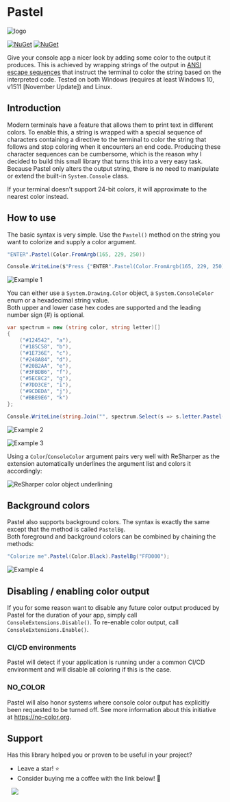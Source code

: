 # Pastel

![logo](https://raw.githubusercontent.com/silkfire/Pastel/master/img/logo.png)

[![NuGet](https://img.shields.io/nuget/dt/Pastel.svg)](https://www.nuget.org/packages/Pastel)
[![NuGet](https://img.shields.io/nuget/v/Pastel.svg)](https://www.nuget.org/packages/Pastel)

Give your console app a nicer look by adding some color to the output it produces. 
This is achieved by wrapping strings of the output in [ANSI escape sequences](https://en.wikipedia.org/wiki/ANSI_escape_code) that instruct the terminal to color the string based on the interpreted code. Tested on both Windows (requires at least Windows 10, v1511 [November Update]) and Linux.

## Introduction

Modern terminals have a feature that allows them to print text in different colors. To enable this, a string is wrapped with a special sequence of characters containing a directive to the terminal to color the string that follows and stop coloring when it encounters an end code. Producing these character sequences can be cumbersome, which is the reason why I decided to build this small library that turns this into a very easy task.  
Because Pastel only alters the output string, there is no need to manipulate or extend the built-in `System.Console` class.

If your terminal doesn't support 24-bit colors, it will approximate to the nearest color instead.


## How to use

The basic syntax is very simple. Use the `Pastel()` method on the string you want to colorize and supply a color argument.

```cs
"ENTER".Pastel(Color.FromArgb(165, 229, 250))

Console.WriteLine($"Press {"ENTER".Pastel(Color.FromArgb(165, 229, 250))} to continue");
```
![Example 1](https://raw.githubusercontent.com/silkfire/Pastel/master/img/example1.png)

You can either use a `System.Drawing.Color` object, a `System.ConsoleColor` enum or a hexadecimal string value.  
Both upper and lower case hex codes are supported and the leading number sign (#) is optional. 


```cs
var spectrum = new (string color, string letter)[]
{
    ("#124542", "a"),
    ("#185C58", "b"),
    ("#1E736E", "c"),
    ("#248A84", "d"),
    ("#20B2AA", "e"),
    ("#3FBDB6", "f"),
    ("#5EC8C2", "g"),
    ("#7DD3CE", "i"),
    ("#9CDEDA", "j"),
    ("#BBE9E6", "k")
};

Console.WriteLine(string.Join("", spectrum.Select(s => s.letter.Pastel(s.color))));
```
![Example 2](https://raw.githubusercontent.com/silkfire/Pastel/master/img/example2.png)  

![Example 3](https://raw.githubusercontent.com/silkfire/Pastel/master/img/example3.png)

Using a `Color`/`ConsoleColor` argument pairs very well with ReSharper as the extension automatically underlines the argument list and colors it accordingly:

![ReSharper color object underlining](https://raw.githubusercontent.com/silkfire/Pastel/master/img/resharper-coloring.png)


## Background colors

Pastel also supports background colors. The syntax is exactly the same except that the method is called `PastelBg`.  
Both foreground and background colors can be combined by chaining the methods:

```cs
"Colorize me".Pastel(Color.Black).PastelBg("FFD000");
```

![Example 4](https://raw.githubusercontent.com/silkfire/Pastel/master/img/example4.png)

## Disabling / enabling color output

If you for some reason want to disable any future color output produced by Pastel for the duration of your app, simply call `ConsoleExtensions.Disable()`. To re-enable color output, call `ConsoleExtensions.Enable()`.

### CI/CD environments

Pastel will detect if your application is running under a common CI/CD environment and will disable all coloring if this is the case.

### NO_COLOR

Pastel will also honor systems where console color output has explicitly been requested to be turned off. See more information about this initiative at https://no-color.org.

## Support

Has this library helped you or proven to be useful in your project?

* Leave a star! ⭐
* Consider buying me a coffee with the link below! 💚

<a href="https://www.buymeacoffee.com/silkfire" target="_blank" style="margin-left: 10px;"><img src="https://img.buymeacoffee.com/button-api/?text=Thanks for the support&amp;emoji=🙏🏻&amp;slug=silkfire&amp;button_colour=005999&amp;font_colour=ffffff&amp;font_family=Inter&amp;outline_colour=000000&amp;coffee_colour=FFDD00"></a>
